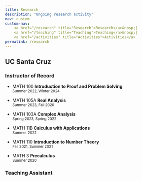 ```yaml
---
title: Research
description: "Ongoing research activity"
nav: custom
custom-nav: 
    <a href="/research" title="Research">Research</a>&nbsp;|
    <a href="/teaching" title="Teaching">Teaching</a>&nbsp;|
    <a href="/activities" title="Activities">Activities</a>
permalink: /research
---
```


## UC Santa Cruz

### Instructor of Record

* MATH 100 **Introduction to Proof and Problem Solving**<br>
<small>Summer 2022, Winter 2024 </small>

* MATH 105A **Real Analysis**<br>
<small>Summer 2023, Fall 2020 </small>

* MATH 103A **Complex Analysis**<br>
<small>Spring 2023, Spring 2022</small>

* MATH 11B **Calculus with Applications**<br>
<small>Summer 2022</small>

* MATH 110 **Introduction to Number Theory**<br>
<small>Fall 2021, Summer 2021</small>

* MATH 3 **Precalculus**<br>
<small>Summer 2020</small>

### Teaching Assistant

